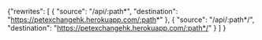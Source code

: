  {"rewrites": [
    {
      "source": "/api/:path*",
      "destination": "https://petexchangehk.herokuapp.com/:path*"
    },
    {
      "source": "/api/:path*/",
      "destination": "https://petexchangehk.herokuapp.com/:path*/"
    }
  ]
  }